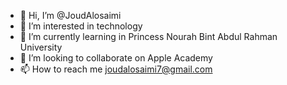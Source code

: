 - 👋 Hi, I’m @JoudAlosaimi
- 👀 I’m interested in technology
- 🌱 I’m currently learning in Princess Nourah Bint Abdul Rahman University
- 💞️ I’m looking to collaborate on Apple Academy
- 📫 How to reach me joudalosaimi7@gmail.com

<!---
JoudAlosaimi/JoudAlosaimi is a ✨ special ✨ repository because its `README.md` (this file) appears on your GitHub profile.
You can click the Preview link to take a look at your changes.
--->
